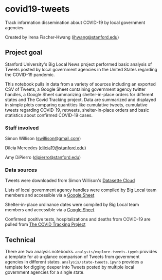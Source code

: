 # covid19-tweets

Track information dissemination about COVID-19 by local government agencies

Created by Irena Fischer-Hwang (<ihwang@stanford.edu>)

## Project goal

Stanford University's Big Local News project performed basic analysis of Tweets posted by local government agencies in the United States regarding the COVID-19 pandemic.

This notebook pulls in data from a variety of sources including an exported CSV of Tweets, a Google Sheet containing government agency twitter handles, a Google Sheet summarizing shelter-in-place orders for different states and The Covid Tracking project. Data are summarized and displayed in simple plots comparing quantities like cumulative tweets, cumulative tweets regarding COVID-19, retweets, shelter-in-place orders and basic statistics about confirmed COVID-19 cases.

### Staff involved

Simon Willison (<swillison@gmail.com>)

Dilcia Mercedes (<dilcia19@stanford.edu>)

Amy DiPierro (<dipierro@stanford.edu>)

### Data sources

Tweets were downloaded from Simon Willison's [Datasette Cloud](https://corona-tweets.datasettecloud.com/data/tweets)

Lists of local government agency handles were compiled by Big Local team members and accessible via a [Google Sheet](https://drive.google.com/open?id=13wRn7ZswD2p180OQY7JiJgv-CHug36CiQqFkhpzQYwY)

Shelter-in-place ordinance dates were compiled by Big Local team members and accessible via a [Google Sheet](https://drive.google.com/open?id=1iOChy4gxV3RUz2uHYRHL5OwSbyIV8p9Jo1tTR-R1-Hw)

Confirmed positive tests, hospitalizations and deaths from COVID-19 are pulled from [The COVID Tracking Project](https://covidtracking.com/)

## Technical

There are two analysis notebooks. `analysis/explore-tweets.ipynb` provides a template for at-a-glance comparison of Tweets from government agencies in different states. `analysis/state-tweets.ipynb` provides a template for digging deeper into Tweets posted by multiple local government agencies for a single state.

<!--
### Project setup instructions

After cloning the git repo:

`datakit data pull` to rerieve the data files.

Open `covid19-tweets.Rproj` in RStudio.

*TK: For more complex or unusual projects additional directions follow*

## Data notes

*Add important caveats, limitations, and source contact info here.*
-->
